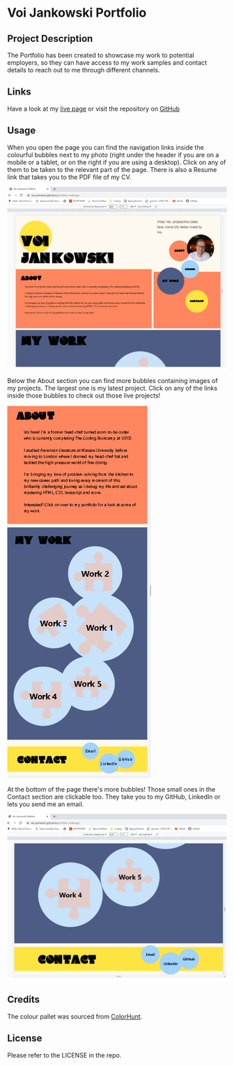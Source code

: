 # Voi Jankowski Portfolio

## Project Description

The Portfolio has been created to showcase my work to potential employers, so they can have access to my work samples and contact details to reach out to me through different channels.

## Links

Have a look at my [live page](https://voi-jankowski.github.io/portfolio-challenge/) or visit the repository on [GitHub](https://github.com/voi-jankowski/portfolio-challenge)

## Usage

When you open the page you can find the navigation links inside the colourful bubbles next to my photo (right under the header if you are on a mobile or a tablet, or on the right if you are using a desktop). Click on any of them to be taken to the relevant part of the page. There is also a Resume link that takes you to the PDF file of my CV.

![Screenshot of the top of the page](assets/images/page-screenshot-1.png)

Below the About section you can find more bubbles containing images of my projects. The largest one is my latest project. Click on any of the links inside those bubbles to check out those live projects!

![Screenshot of My Works section in tablet view.](assets/images/screenshot-tablet.png)

At the bottom of the page there's more bubbles! Those small ones in the Contact section are clickable too. They take you to my GitHub, LinkedIn or lets you send me an email.

![Screenshot of the bottom of the page](assets/images/page-screenshot-2.png)

## Credits

The colour pallet was sourced from [ColorHunt](https://colorhunt.co/palette/a2d2fffef9efff865efee440).

## License

Please refer to the LICENSE in the repo.
